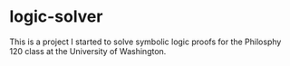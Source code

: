 # logic-solver
This is a project I started to solve symbolic logic proofs for the Philosphy 120 class at the University of Washington.
